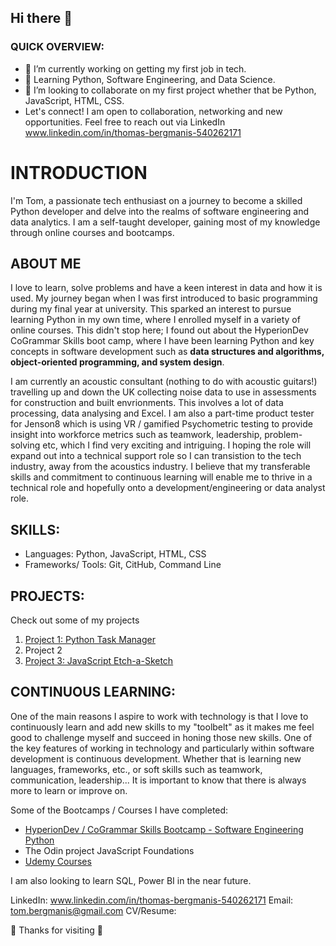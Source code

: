 ## Hi there 👋


### QUICK OVERVIEW: 
- 🔭 I’m currently working on getting my first job in tech.
- 🌱 Learning Python, Software Engineering, and Data Science.
- 👯 I’m looking to collaborate on my first project whether that be Python, JavaScript, HTML, CSS.
- Let's connect! I am open to collaboration, networking and new opportunities. Feel free to reach out via LinkedIn www.linkedin.com/in/thomas-bergmanis-540262171

# INTRODUCTION
I'm Tom, a passionate tech enthusiast on a journey to become a skilled Python developer and delve into the realms of software engineering and data analytics. I am a self-taught developer, gaining most of my knowledge through online courses and bootcamps. 

## ABOUT ME
I love to learn, solve problems and have a keen interest in data and how it is used. My journey began when I was first introduced to basic programming during my final year at university. This sparked an interest to pursue learning Python in my own time, where I enrolled myself in a variety of online courses. This didn't stop here; I found out about the HyperionDev CoGrammar Skills boot camp, where I have been learning Python and key concepts in software development such as **data structures and algorithms, object-oriented programming, and system design**.

I am currently an acoustic consultant (nothing to do with acoustic guitars!) travelling up and down the UK collecting noise data to use in assessments for construction and built envrionments. This involves a lot of data processing, data analysing and Excel. 
I am also a part-time product tester for Jenson8 which is using VR / gamified Psychometric testing to provide insight into workforce metrics such as teamwork, leadership, problem-solving etc, which I find very exciting and intriguing. I hoping the role will expand out into a technical support role so I can transistion to the tech industry, away from the acoustics industry. I believe that my transferable skills and commitment to continuous learning will enable me to thrive in a technical role and hopefully onto a development/engineering or data analyst role. 

## SKILLS:
- Languages: Python, JavaScript, HTML, CSS
- Frameworks/ Tools: Git, CitHub, Command Line 

## PROJECTS:

Check out some of my projects 

1. [Project 1: Python Task Manager](https://github.com/TomBergmanis/task_manager_python)
2. Project 2
3. [Project 3: JavaScript Etch-a-Sketch](https://github.com/TomBergmanis/etch-a-sketch) 

## CONTINUOUS LEARNING:
One of the main reasons I aspire to work with technology is that I love to continuously learn and add new skills to my "toolbelt" as it makes me feel good to challenge myself and succeed in honing those new skills. 
One of the key features of working in technology and particularly within software development is continuous development. Whether that is learning new languages, frameworks, etc., or soft skills such as teamwork, communication, leadership... It is important to know that there is always more to learn or improve on.

Some of the Bootcamps / Courses I have completed: 
- [HyperionDev / CoGrammar Skills Bootcamp - Software Engineering Python](https://www.hyperiondev.com/portfolio/TB23110010900/) 
- The Odin project JavaScript Foundations
- [Udemy Courses](certificates)

I am also looking to learn SQL, Power BI in the near future. 

LinkedIn: www.linkedin.com/in/thomas-bergmanis-540262171
Email: tom.bergmanis@gmail.com
CV/Resume: 


👋 Thanks for visiting 👋


